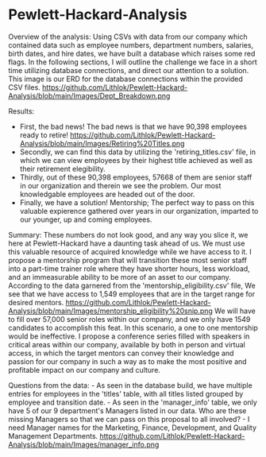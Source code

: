 # Pewlett-Hackard-Analysis

Overview of the analysis:
  Using CSVs with data from our company which contained data such as employee numbers, department numbers, salaries, birth dates, and hire dates, we have built a database
which raises some red flags. In the following sections, I will outline the challenge we face in a short time utilizing database connections, and direct our attention to a
solution. This image is our ERD for the database connections within the provided CSV files. 
https://github.com/Lithlok/Pewlett-Hackard-Analysis/blob/main/Images/Dept_Breakdown.png

Results:
- First, the bad news! The bad news is that we have 90,398 employees ready to retire! https://github.com/Lithlok/Pewlett-Hackard-Analysis/blob/main/Images/Retiring%20Titles.png
- Secondly, we can find this data by utilizing the 'retiring_titles.csv' file, in which we can view employees by their highest title achieved as well as their retirement 	  elegibility.   
- Thirdly, out of these 90,398 employees, 57668 of them are senior staff in our organization and therein we see the problem. Our most knowledgable employees are headed 	out of the door.
- Finally, we have a solution! Mentorship; The perfect way to pass on this valuable expierence gathered over years in our organization, imparted to our younger, up and 	coming employees.

Summary: 
	These numbers do not look good, and any way you slice it, we here at Pewlett-Hackard have a daunting task ahead of us. We must use this valuable resource of acquired knowledge while we have access to it. I propose a mentorship program that will transition these most senior staff into a part-time trainer role where they have shorter hours, less workload, and an immeasurable ability to be more of an asset to our company. According to the data garnered from the 'mentorship_eligibility.csv' file, We see that we have access to 1,549 employees that are in the target range for desired mentors. 
https://github.com/Lithlok/Pewlett-Hackard-Analysis/blob/main/Images/mentorship_eligibility%20snip.png
	We will have to fill over 57,000 senior roles within our company, and we only have 1549 candidates to accomplish this feat. In this scenario, a one to one mentorship would be ineffective. I propose a conference series filled with speakers in critical areas within our company, available by both in person and virtual access, in which the target mentors can convey their knowledge and passion for our company in such a way as to make the most positive and profitable impact on our company and culture.

Questions from the data: 
	- As seen in the database build, we have multiple entries for employees in the 'titles' table, with all titles listed grouped by employee and transition date.
	- As seen in the 'manager_info' table, we only have 5 of our 9 department's Managers listed in our data. Who are these missing Managers so that we can pass on this proposal to     all involved?
	- I need Manager names for the Marketing, Finance, Development, and Quality Management Departments. 
https://github.com/Lithlok/Pewlett-Hackard-Analysis/blob/main/Images/manager_info.png
